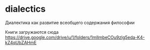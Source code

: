 # dialectics
Диалектика как развитие всеобщего содержания философии

Книги загружаются сюда
https://drive.google.com/drive/u/1/folders/1mIlmbeCOu9zIg5eda-K4-kZ4qUbZAHmE

